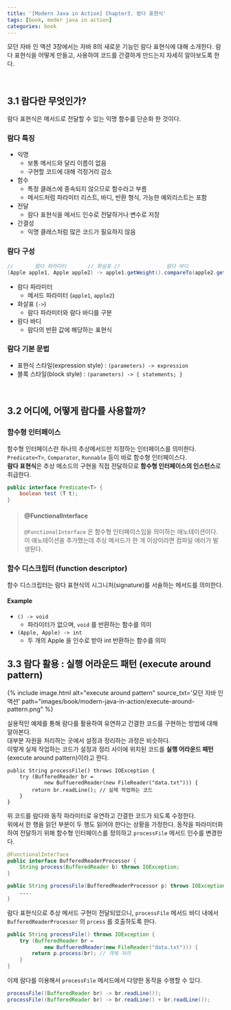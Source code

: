 ```yaml
---
title: '[Modern Java in Action] Chapter3. 람다 표현식'
tags: [book, moder java in action]
categories: book
---
```


모던 자바 인 액션 3장에서는 자바 8의 새로운 기능인 람다 표현식에 대해 소개한다.
람다 표현식을 어떻게 만들고, 사용하여 코드를 간결하게 만드는지 자세히 알아보도록 한다. 

<!--more-->

<br/>

## 3.1 람다란 무엇인가?

람다 표현식은 메서드로 전달할 수 있는 익명 함수를 단순화 한 것이다.  

### 람다 특징
- 익명
  - 보통 메서드와 달리 이름이 없음
  - 구현할 코드에 대해 걱정거리 감소
- 함수
  - 특정 클래스에 종속되지 않으므로 함수라고 부름
  - 메서드처럼 파라미터 리스트, 바디, 반환 형식, 가능한 예외리스트는 포함
- 전달
  - 람다 표현식을 메서드 인수로 전달하거나 변수로 저장
- 간결성
  - 익명 클래스처럼 많은 코드가 필요하지 않음

### 람다 구성

``` java 
//       람다 파라미터       // 화살표 //               람다 바디                      // 
(Apple apple1, Apple apple2) -> apple1.getWeight().compareTo(apple2.getWeight());    
```

- 람다 파라미터
  - 메서드 파라미터 (`apple1`, `apple2`)
- 화살표 (`->`)
  - 람다 파라미터와 람다 바디를 구분
- 람다 바디
  - 람다의 반환 값에 해당하는 표현식

### 람다 기본 문법

- 표현식 스타일(expression style) : `(parameters) -> expression`
- 블록 스타일(block style) : `(parameters) -> { statements; }`


<br/>

## 3.2 어디에, 어떻게 람다를 사용할까?

### 함수형 인터페이스

함수형 인터페이스란 하나의 추상메서드만 지정하는 인터페이스를 의미한다.  
`Predicate<T>`, `Comparator`, `Runnable` 등이 바로 함수형 인터페이스다.  
**람다 표현식**은 추상 메소드의 구현을 직접 전달하므로 **함수형 인터페이스의 인스턴스**로 취급한다.

```java 
public interface Predicate<T> {
    boolean test (T t);
}
```

> #### @FunctionalInterface
> `@FunctionalInterface` 은 함수형 인터페이스임을 의미하는 애노테이션이다.  
> 이 애노테이션을 추가했는데 추상 메서드가 한 개 이상이라면 컴파일 에러가 발생된다. 

### 함수 디스크립터 (function descriptor)

함수 디스크립터는 람다 표현식의 시그니처(signature)를 서술하는 메서드를 의미한다. 

#### Example
- `() -> void `
  - 파라미터가 없으며, `void` 를 반환하는 함수를 의미
- `(Apple, Apple) -> int`
  - 두 개의 Apple 을 인수로 받아 int 반환하는 함수를 의미


## 3.3 람다 활용 : 실행 어라운드 패턴 (execute around pattern)

{% include image.html alt="execute around pattern" source_txt='모던 자바 인 액션' path="images/book/modern-java-in-action/execute-around-pattern.png" %}

실용적인 예제를 통해 람다를 활용하여 유연하고 간결한 코드를 구현하는 방법에 대해 알아본다.  
대부분 자원을 처리하는 곳에서 설정과 정리하는 과정은 비슷하다.  
이렇게 실제 작업하는 코드가 설정과 정리 사이에 위치된 코드를 **실행 어라운드 패턴**(execute around pattern)이라고 한다.  

```
public String processFile() throws IOException {
    try (BufferedReader br = 
            new BuffueredReader(new FileReader("data.txt"))) {
        return br.readLine(); // 실제 작업하는 코드
    }
}
```

위 코드를 람다와 동작 파라미터로 유연하고 간결한 코드가 되도록 수정한다.  
위에서 한 행을 읽던 부분이 두 행도 읽어야 한다는 상황을 가정한다.
동작을 파라미터화하여 전달하기 위해 함수형 인터페이스를 정의하고 `processFile` 메서드 인수를 변경한다. 

```java 
@FunctionalInterface
public interface BufferedReaderProcessor {
    String process(BufferedReader b) throws IOException;
}

public String processFile(BufferedReaderProcessor p) throws IOException {
    ....
}
```

람다 표현식으로 추상 메서드 구현이 전달되었으니, 
`processFile` 메서드 바디 내에서 `BufferedReaderProcessor` 의 `prcess` 를 호출하도록 한다.

```java 
public String processFile() throws IOException {
    try (BufferedReader br = 
            new BuffueredReader(new FileReader("data.txt"))) {
        return p.process(br); // 객체 처리
    }
}
```

이제 람다를 이용해서 `processFile` 메서드에서 다양한 동작을 수행할 수 있다. 

```java
processFile((BufferedReader br) -> br.readLine());
processFile((BufferedReader br) -> br.readLine() + br.readLine());
```

